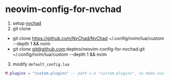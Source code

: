 # neovim-config-for-nvchad

1. setup [nvchad](https://nvchad.com/docs/quickstart/install)
2. git clone
  - git clone https://github.com/NvChad/NvChad ~/.config/nvim/lua/custom --depth 1 && nvim
  - git clone git@github.com:deptno/neovim-config-for-nvchad.git ~/.config/nvim/lua/custom --depth 1 && nvim
3. modify `default_config.lua`
```lua
M.plugins = "custom.plugins" -- path i.e "custom.plugins", so make custom/plugins.lua file
```

